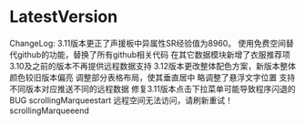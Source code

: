 # LatestVersion
<span id="noticestart">ChangeLog:
3.11版本更正了声援板中异属性SR经验值为8960。
使用免费空间替代github的功能，替换了所有github相关代码
在其它数据模块新增了衣服推荐项
3.10及之前的版本不再提供远程数据支持
3.12版本更改整体配色方案，新版本整体颜色较旧版本偏亮
调整部分表格布局，使其垂直居中
略调整了悬浮文字位置
支持不同版本对应推送不同的远程数据
修复3.11版本点击下拉菜单可能导致程序闪退的BUG
</span><span id="noticeend"></span>
scrollingMarqueestart 远程空间无法访问，请刷新重试！ scrollingMarqueeend

